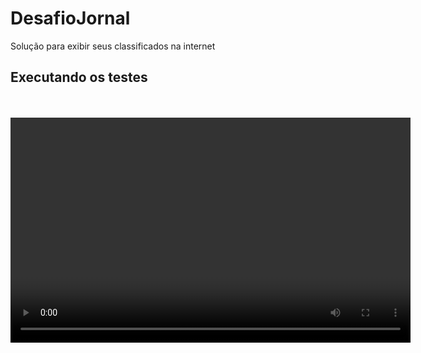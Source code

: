 # DesafioJornal

Solução para exibir seus classificados na internet


 <div class="container">
        <h2>Executando os testes</h2>
        <br><br>
        <video width="640" height="360" controls>
            <source src="img/demonstracao.mp4" type="video/mp4">

https://user-images.githubusercontent.com/114297585/233855822-b1de29c0-f10b-4753-9319-6fa23807a6dc.mp4


        </video>
        <br><br>
        <div>
            <h2>Tela inicial</h2>
            <br><br>
            <img class="img-teste" src="img/tela-inicial.png" alt="tela-inicial">
            <br><br>
            <h2>Novo classificado</h2>
            <br><br>
            <img class="img-teste" src="img/novo-classificado.png" alt="novo-classificado">
            <br><br>
            <h2>Classificados em ordem mais recente</h2>
            <br><br>
            <img class="img-teste" src="img/mais-recente-primeiro.png" alt="mais-recente-primeiro">
            <br><br>
            <h2>Contagem dos Classificados</h2>
            <br><br>
            <img class="img-teste" src="img/contagem.png" alt="contagem">
             <br><br>
              <h2>Construido com:</h2>
               <h4>PHP e Bootstrap</h4>
            <br><br>
        </div>
    </div>
